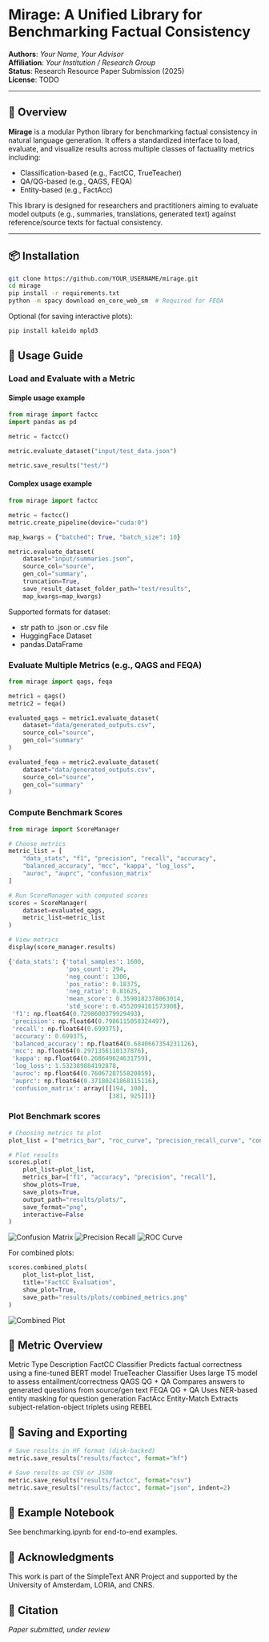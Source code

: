 # Mirage: A Unified Library for Benchmarking Factual Consistency

**Authors**: _Your Name_, _Your Advisor_  
**Affiliation**: _Your Institution / Research Group_  
**Status**: Research Resource Paper Submission (2025)  
**License**: TODO

---

## 🧭 Overview

**Mirage** is a modular Python library for benchmarking factual consistency in natural language generation. It offers a standardized interface to load, evaluate, and visualize results across multiple classes of factuality metrics including:

- Classification-based (e.g., FactCC, TrueTeacher)
- QA/QG-based (e.g., QAGS, FEQA)
- Entity-based (e.g., FactAcc)

This library is designed for researchers and practitioners aiming to evaluate model outputs (e.g., summaries, translations, generated text) against reference/source texts for factual consistency.

---

## 📦 Installation

```bash
git clone https://github.com/YOUR_USERNAME/mirage.git
cd mirage
pip install -r requirements.txt
python -m spacy download en_core_web_sm  # Required for FEQA
```

Optional (for saving interactive plots):
```bash
pip install kaleido mpld3
```

## 🔧 Usage Guide
### Load and Evaluate with a Metric

#### Simple usage example
```python
from mirage import factcc
import pandas as pd

metric = factcc()

metric.evaluate_dataset("input/test_data.json")

metric.save_results("test/")
```

#### Complex usage example
```python
from mirage import factcc

metric = factcc()
metric.create_pipeline(device="cuda:0")

map_kwargs = {"batched": True, "batch_size": 10}

metric.evaluate_dataset(
    dataset="input/summaries.json",
    source_col="source",
    gen_col="summary",
    truncation=True,
    save_result_dataset_folder_path="test/results",
    map_kwargs=map_kwargs)
```

Supported formats for dataset:
- str path to .json or .csv file
- HuggingFace Dataset
- pandas.DataFrame


### Evaluate Multiple Metrics (e.g., QAGS and FEQA)

```python
from mirage import qags, feqa

metric1 = qags()
metric2 = feqa()

evaluated_qags = metric1.evaluate_dataset(
    dataset="data/generated_outputs.csv",
    source_col="source",
    gen_col="summary"
)

evaluated_feqa = metric2.evaluate_dataset(
    dataset="data/generated_outputs.csv",
    source_col="source",
    gen_col="summary"
)
```

### Compute Benchmark Scores

```python
from mirage import ScoreManager

# Choose metrics
metric_list = [
    "data_stats", "f1", "precision", "recall", "accuracy",
    "balanced_accuracy", "mcc", "kappa", "log_loss",
    "auroc", "auprc", "confusion_matrix"
]

# Run ScoreManager with computed scores
scores = ScoreManager(
    dataset=evaluated_qags,
    metric_list=metric_list
)

# View metrics
display(score_manager.results)
```

```python
{'data_stats': {'total_samples': 1600,
                'pos_count': 294,
                'neg_count': 1306,
                'pos_ratio': 0.18375,
                'neg_ratio': 0.81625,
                'mean_score': 0.3590182378063014,
                'std_score': 0.4552094161573908},
 'f1': np.float64(0.7298600379929493),
 'precision': np.float64(0.7986115058324497),
 'recall': np.float64(0.699375),
 'accuracy': 0.699375,
 'balanced_accuracy': np.float64(0.6840667354231126),
 'mcc': np.float64(0.2971356110137876),
 'kappa': np.float64(0.268649624631759),
 'log_loss': 1.532389884192878,
 'auroc': np.float64(0.7606728755820859),
 'auprc': np.float64(0.37180241868115116),
 'confusion_matrix': array([[194, 100],
                            [381, 925]])}
```

### Plot Benchmark scores

```python
# Choosing metrics to plot
plot_list = ["metrics_bar", "roc_curve", "precision_recall_curve", "confusion_matrix"]

# Plot results
scores.plot(
    plot_list=plot_list,
    metrics_bar=["f1", "accuracy", "precision", "recall"],
    show_plots=True,
    save_plots=True,
    output_path="results/plots/",
    save_format="png",
    interactive=False
)
```
![Confusion Matrix](plots/confusion_matrix.png)
![Precision Recall](plots/precision_recall_curve.png)
![ROC Curve](plots/roc_curve.png)

For combined plots:

```python
scores.combined_plots(
    plot_list=plot_list,
    title="FactCC Evaluation",
    show_plot=True,
    save_path="results/plots/combined_metrics.png"
)
```
![Combined Plot](plots/plots.png)


## 🧠 Metric Overview
Metric	Type	Description
FactCC	Classifier	Predicts factual correctness using a fine-tuned BERT model
TrueTeacher	Classifier	Uses large T5 model to assess entailment/correctness
QAGS	QG + QA	Compares answers to generated questions from source/gen text
FEQA	QG + QA	Uses NER-based entity masking for question generation
FactAcc	Entity-Match	Extracts subject-relation-object triplets using REBEL

## 💾 Saving and Exporting

```python
# Save results in HF format (disk-backed)
metric.save_results("results/factcc", format="hf")

# Save results as CSV or JSON
metric.save_results("results/factcc", format="csv")
metric.save_results("results/factcc", format="json", indent=2)
```

## 🧪 Example Notebook

See benchmarking.ipynb for end-to-end examples.

## 🧬 Acknowledgments

This work is part of the SimpleText ANR Project and supported by the University of Amsterdam, LORIA, and CNRS.


## 📄 Citation

_Paper submitted, under review_
